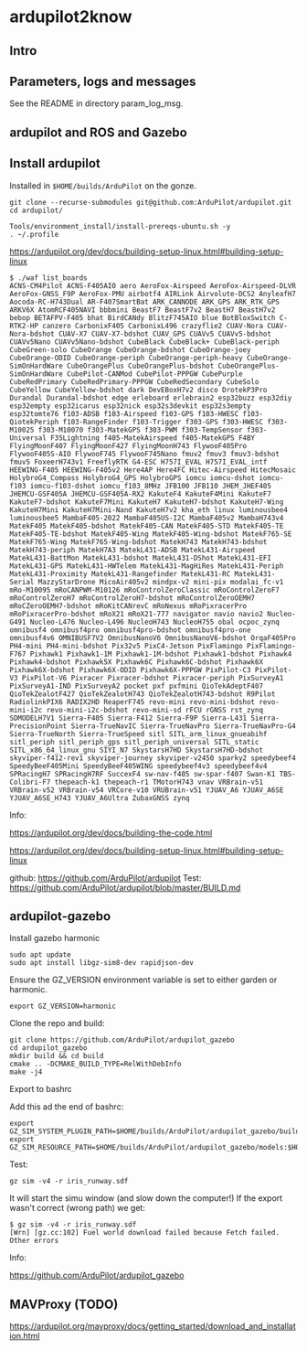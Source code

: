 # ardupilot2know

## Intro

## Parameters, logs and messages

See the README in directory param_log_msg.

## ardupilot and ROS and Gazebo

## Install ardupilot

Installed in `$HOME/builds/ArduPilot` on the gonze.

    git clone --recurse-submodules git@github.com:ArduPilot/ardupilot.git
    cd ardupilot/

    Tools/environment_install/install-prereqs-ubuntu.sh -y
    . ~/.profile


https://ardupilot.org/dev/docs/building-setup-linux.html#building-setup-linux

    $ ./waf list_boards
    ACNS-CM4Pilot ACNS-F405AIO aero AeroFox-Airspeed AeroFox-Airspeed-DLVR AeroFox-GNSS_F9P AeroFox-PMU airbotf4 AIRLink Airvolute-DCS2 AnyleafH7 Aocoda-RC-H743Dual AR-F407SmartBat ARK_CANNODE ARK_GPS ARK_RTK_GPS ARKV6X AtomRCF405NAVI bbbmini BeastF7 BeastF7v2 BeastH7 BeastH7v2 bebop BETAFPV-F405 bhat BirdCANdy BlitzF745AIO blue BotBloxSwitch C-RTK2-HP canzero CarbonixF405 CarbonixL496 crazyflie2 CUAV-Nora CUAV-Nora-bdshot CUAV-X7 CUAV-X7-bdshot CUAV_GPS CUAVv5 CUAVv5-bdshot CUAVv5Nano CUAVv5Nano-bdshot CubeBlack CubeBlack+ CubeBlack-periph CubeGreen-solo CubeOrange CubeOrange-bdshot CubeOrange-joey CubeOrange-ODID CubeOrange-periph CubeOrange-periph-heavy CubeOrange-SimOnHardWare CubeOrangePlus CubeOrangePlus-bdshot CubeOrangePlus-SimOnHardWare CubePilot-CANMod CubePilot-PPPGW CubePurple CubeRedPrimary CubeRedPrimary-PPPGW CubeRedSecondary CubeSolo CubeYellow CubeYellow-bdshot dark DevEBoxH7v2 disco DrotekP3Pro Durandal Durandal-bdshot edge erleboard erlebrain2 esp32buzz esp32diy esp32empty esp32icarus esp32nick esp32s3devkit esp32s3empty esp32tomte76 f103-ADSB f103-Airspeed f103-GPS f103-HWESC f103-QiotekPeriph f103-RangeFinder f103-Trigger f303-GPS f303-HWESC f303-M10025 f303-M10070 f303-MatekGPS f303-PWM f303-TempSensor f303-Universal F35Lightning f405-MatekAirspeed f405-MatekGPS F4BY FlyingMoonF407 FlyingMoonF427 FlyingMoonH743 FlywooF405Pro FlywooF405S-AIO FlywooF745 FlywooF745Nano fmuv2 fmuv3 fmuv3-bdshot fmuv5 FoxeerH743v1 FreeflyRTK G4-ESC H757I_EVAL H757I_EVAL_intf HEEWING-F405 HEEWING-F405v2 Here4AP Here4FC Hitec-Airspeed HitecMosaic HolybroG4_Compass HolybroG4_GPS HolybroGPS iomcu iomcu-dshot iomcu-f103 iomcu-f103-dshot iomcu_f103_8MHz JFB100 JFB110 JHEM_JHEF405 JHEMCU-GSF405A JHEMCU-GSF405A-RX2 KakuteF4 KakuteF4Mini KakuteF7 KakuteF7-bdshot KakuteF7Mini KakuteH7 KakuteH7-bdshot KakuteH7-Wing KakuteH7Mini KakuteH7Mini-Nand KakuteH7v2 kha_eth linux luminousbee4 luminousbee5 MambaF405-2022 MambaF405US-I2C MambaF405v2 MambaH743v4 MatekF405 MatekF405-bdshot MatekF405-CAN MatekF405-STD MatekF405-TE MatekF405-TE-bdshot MatekF405-Wing MatekF405-Wing-bdshot MatekF765-SE MatekF765-Wing MatekF765-Wing-bdshot MatekH743 MatekH743-bdshot MatekH743-periph MatekH7A3 MatekL431-ADSB MatekL431-Airspeed MatekL431-BattMon MatekL431-bdshot MatekL431-DShot MatekL431-EFI MatekL431-GPS MatekL431-HWTelem MatekL431-MagHiRes MatekL431-Periph MatekL431-Proximity MatekL431-Rangefinder MatekL431-RC MatekL431-Serial MazzyStarDrone MicoAir405v2 mindpx-v2 mini-pix modalai_fc-v1 mRo-M10095 mRoCANPWM-M10126 mRoControlZeroClassic mRoControlZeroF7 mRoControlZeroH7 mRoControlZeroH7-bdshot mRoControlZeroOEMH7 mRoCZeroOEMH7-bdshot mRoKitCANrevC mRoNexus mRoPixracerPro mRoPixracerPro-bdshot mRoX21 mRoX21-777 navigator navio navio2 Nucleo-G491 Nucleo-L476 Nucleo-L496 NucleoH743 NucleoH755 obal ocpoc_zynq omnibusf4 omnibusf4pro omnibusf4pro-bdshot omnibusf4pro-one omnibusf4v6 OMNIBUSF7V2 OmnibusNanoV6 OmnibusNanoV6-bdshot OrqaF405Pro PH4-mini PH4-mini-bdshot Pix32v5 PixC4-Jetson PixFlamingo PixFlamingo-F767 Pixhawk1 Pixhawk1-1M Pixhawk1-1M-bdshot Pixhawk1-bdshot Pixhawk4 Pixhawk4-bdshot Pixhawk5X Pixhawk6C Pixhawk6C-bdshot Pixhawk6X Pixhawk6X-bdshot Pixhawk6X-ODID Pixhawk6X-PPPGW PixPilot-C3 PixPilot-V3 PixPilot-V6 Pixracer Pixracer-bdshot Pixracer-periph PixSurveyA1 PixSurveyA1-IND PixSurveyA2 pocket pxf pxfmini QioTekAdeptF407 QioTekZealotF427 QioTekZealotH743 QioTekZealotH743-bdshot R9Pilot RadiolinkPIX6 RADIX2HD ReaperF745 revo-mini revo-mini-bdshot revo-mini-i2c revo-mini-i2c-bdshot revo-mini-sd rFCU rGNSS rst_zynq SDMODELH7V1 Sierra-F405 Sierra-F412 Sierra-F9P Sierra-L431 Sierra-PrecisionPoint Sierra-TrueNavIC Sierra-TrueNavPro Sierra-TrueNavPro-G4 Sierra-TrueNorth Sierra-TrueSpeed sitl SITL_arm_linux_gnueabihf sitl_periph sitl_periph_gps sitl_periph_universal SITL_static SITL_x86_64_linux_gnu SIYI_N7 SkystarsH7HD SkystarsH7HD-bdshot skyviper-f412-rev1 skyviper-journey skyviper-v2450 sparky2 speedybeef4 SpeedyBeeF405Mini SpeedyBeeF405WING speedybeef4v3 speedybeef4v4 SPRacingH7 SPRacingH7RF SuccexF4 sw-nav-f405 sw-spar-f407 Swan-K1 TBS-Colibri-F7 thepeach-k1 thepeach-r1 TMotorH743 vnav VRBrain-v51 VRBrain-v52 VRBrain-v54 VRCore-v10 VRUBrain-v51 YJUAV_A6 YJUAV_A6SE YJUAV_A6SE_H743 YJUAV_A6Ultra ZubaxGNSS zynq

Info:

https://ardupilot.org/dev/docs/building-the-code.html

https://ardupilot.org/dev/docs/building-setup-linux.html#building-setup-linux

github:
https://github.com/ArduPilot/ardupilot
Test:
https://github.com/ArduPilot/ardupilot/blob/master/BUILD.md


## ardupilot-gazebo

Install gazebo harmonic

    sudo apt update
    sudo apt install libgz-sim8-dev rapidjson-dev

Ensure the GZ_VERSION environment variable is set to either garden or harmonic.

    export GZ_VERSION=harmonic

Clone the repo and build:

    git clone https://github.com/ArduPilot/ardupilot_gazebo
    cd ardupilot_gazebo
    mkdir build && cd build
    cmake .. -DCMAKE_BUILD_TYPE=RelWithDebInfo
    make -j4

Export to bashrc

Add this ad the end of bashrc:

    export GZ_SIM_SYSTEM_PLUGIN_PATH=$HOME/builds/ArduPilot/ardupilot_gazebo/build:${GZ_SIM_SYSTEM_PLUGIN_PATH}
    export GZ_SIM_RESOURCE_PATH=$HOME/builds/ArduPilot/ardupilot_gazebo/models:$HOME/builds/ArduPilot/ardupilot_gazebo/worlds:${GZ_SIM_RESOURCE_PATH}


Test:

    gz sim -v4 -r iris_runway.sdf

It will start the simu window (and slow down the computer!)
If the export wasn't correct (wrong path) we get:

    $ gz sim -v4 -r iris_runway.sdf
    [Wrn] [gz.cc:102] Fuel world download failed because Fetch failed. Other errors


Info:

https://github.com/ArduPilot/ardupilot_gazebo

## MAVProxy (TODO)

https://ardupilot.org/mavproxy/docs/getting_started/download_and_installation.html

